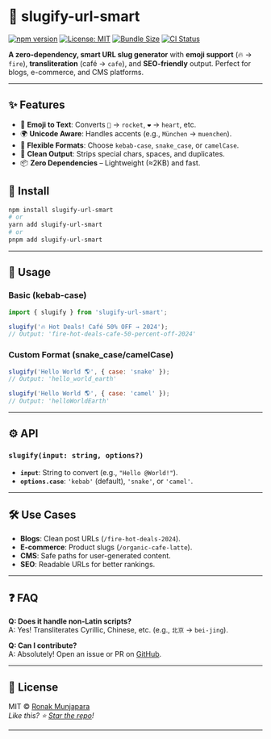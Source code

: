 # 🔗 slugify-url-smart

[![npm version](https://img.shields.io/npm/v/slugify-url-smart?color=blue&logo=npm)](https://www.npmjs.com/package/slugify-url-smart)
[![License: MIT](https://img.shields.io/badge/License-MIT-green.svg)](https://github.com/your-username/slugify-url-smart/blob/main/LICENSE)
[![Bundle Size](https://img.shields.io/bundlephobia/minzip/slugify-url-smart?label=size)](https://bundlephobia.com/package/slugify-url-smart)
[![CI Status](https://img.shields.io/github/actions/workflow/status/your-username/slugify-url-smart/test.yml?label=CI)](https://github.com/ronakmunjapara/slugify-url-smart/actions)

**A zero-dependency, smart URL slug generator** with **emoji support** (🔥 → `fire`), **transliteration** (café → `cafe`), and **SEO-friendly** output. Perfect for blogs, e-commerce, and CMS platforms.

---

## ✨ Features

- 🎯 **Emoji to Text**: Converts `🚀` → `rocket`, `❤️` → `heart`, etc.
- 🌍 **Unicode Aware**: Handles accents (e.g., `München` → `muenchen`).
- 🔧 **Flexible Formats**: Choose `kebab-case`, `snake_case`, or `camelCase`.
- 🧹 **Clean Output**: Strips special chars, spaces, and duplicates.
- 📦 **Zero Dependencies** – Lightweight (≈2KB) and fast.



## 🚀 Install

```bash
npm install slugify-url-smart
# or
yarn add slugify-url-smart
# or
pnpm add slugify-url-smart
```

---

## 📖 Usage

### Basic (kebab-case)
```js
import { slugify } from 'slugify-url-smart';

slugify('🔥 Hot Deals! Café 50% OFF → 2024');
// Output: 'fire-hot-deals-cafe-50-percent-off-2024'
```

### Custom Format (snake_case/camelCase)
```js
slugify('Hello World 🌎', { case: 'snake' });
// Output: 'hello_world_earth'

slugify('Hello World 🌎', { case: 'camel' });
// Output: 'helloWorldEarth'
```

---

## ⚙️ API

### `slugify(input: string, options?)`
- **`input`**: String to convert (e.g., `"Hello @World!"`).
- **`options.case`**: `'kebab'` (default), `'snake'`, or `'camel'`.

---

## 🛠 Use Cases

- **Blogs**: Clean post URLs (`/fire-hot-deals-2024`).
- **E-commerce**: Product slugs (`/organic-cafe-latte`).
- **CMS**: Safe paths for user-generated content.
- **SEO**: Readable URLs for better rankings.

---

## ❓ FAQ

**Q: Does it handle non-Latin scripts?**  
A: Yes! Transliterates Cyrillic, Chinese, etc. (e.g., `北京` → `bei-jing`).

**Q: Can I contribute?**  
A: Absolutely! Open an issue or PR on [GitHub](https://github.com/ronakmunjapara/slugify-url-smart).

---

## 📜 License

MIT © [Ronak Munjapara](https://github.com/ronakmunjapara)  
*Like this? ⭐️ [Star the repo](https://github.com/ronakmunjapara/slugify-url-smart)!*


---





